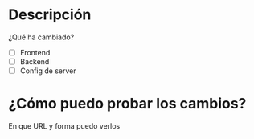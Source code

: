 # Descripción
¿Qué ha cambiado?

- [ ] Frontend
- [ ] Backend
- [ ] Config de server

# ¿Cómo puedo probar los cambios?
En que URL y forma puedo verlos
